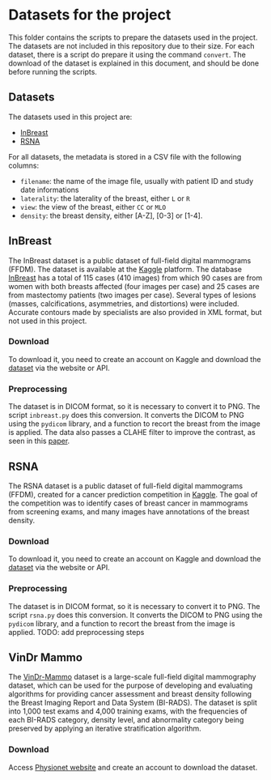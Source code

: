 # Datasets for the project

This folder contains the scripts to prepare the datasets used in the project. The datasets are not included in this repository due to their size. For each dataset, there is a script do prepare it using the command `convert`. The download of the dataset is explained in this document, and should be done before running the scripts.

## Datasets

The datasets used in this project are:

- [InBreast](#inbreast)
- [RSNA](#rsna)

For all datasets, the metadata is stored in a CSV file with the following columns:
- `filename`: the name of the image file, usually with patient ID and study date informations
- `laterality`: the laterality of the breast, either `L` or `R`
- `view`: the view of the breast, either `CC` or `MLO`
- `density`: the breast density, either \[A-Z\], \[0-3\] or \[1-4\].

## InBreast

The InBreast dataset is a public dataset of full-field digital mammograms (FFDM). The dataset is available at the [Kaggle](https://www.kaggle.com/datasets/martholi/inbreast) platform. The database [InBreast](https://paperswithcode.com/dataset/inbreast) has a total of 115 cases (410 images) from which 90 cases are from women with both breasts affected (four images per case) and 25 cases are from mastectomy patients (two images per case). Several types of lesions (masses, calcifications, asymmetries, and distortions) were included. Accurate contours made by specialists are also provided in XML format, but not used in this project.

### Download

To download it, you need to create an account on Kaggle and download the [dataset](https://www.kaggle.com/datasets/martholi/inbreast) via the website or API.

### Preprocessing

The dataset is in DICOM format, so it is necessary to convert it to PNG. The script `inbreast.py` does this conversion. It converts the DICOM to PNG using the `pydicom` library, and a function to recort the breast from the image is applied. The data also passes a CLAHE filter to improve the contrast, as seen in this [paper](https://www.sciencedirect.com/science/article/pii/S2352340920308222).

## RSNA 

The RSNA dataset is a public dataset of full-field digital mammograms (FFDM), created for a cancer prediction competition in [Kaggle](https://www.kaggle.com/competitions/rsna-breast-cancer-detection/overview). The goal of the competition was to identify cases of breast cancer in mammograms from screening exams, and many images have annotations of the breast density.

### Download

To download it, you need to create an account on Kaggle and download the [dataset](https://www.kaggle.com/competitions/rsna-breast-cancer-detection/overview) via the website or API.

### Preprocessing

The dataset is in DICOM format, so it is necessary to convert it to PNG. The script `rsna.py` does this conversion. It converts the DICOM to PNG using the `pydicom` library, and a function to recort the breast from the image is applied. TODO: add preprocessing steps

## VinDr Mammo

The [VinDr-Mammo](https://www.physionet.org/content/vindr-mammo/1.0.0/) dataset is a large-scale full-field digital mammography dataset, which can be used for the purpose of developing and evaluating algorithms for providing cancer assessment and breast density following the Breast Imaging Report and Data System (BI-RADS). The dataset is split into 1,000 test exams and 4,000 training exams, with the frequencies of each BI-RADS category, density level, and abnormality category being preserved by applying an iterative stratification algorithm.

### Download

Access [Physionet website](https://www.physionet.org/content/vindr-mammo/1.0.0/) and create an account to download the dataset.